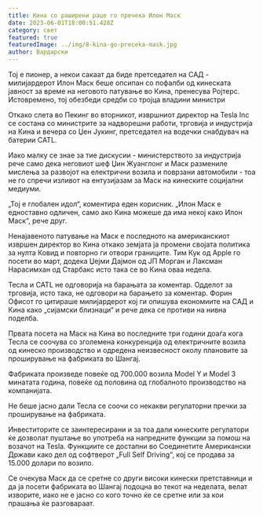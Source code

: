 ```yaml
---
title: Кина со раширени раце го пречека Илон Маск
date: 2023-06-01T18:00:51.428Z
category: свет
featured: true
featuredImage: ../img/8-kina-go-preceka-mask.jpg
author: Вардарски
---
```

Тој е пионер, а некои сакаат да биде претседател на САД - милијардерот Илон Маск беше опсипан со пофалби од кинеската јавност за време на неговото патување во Кина, пренесува Ројтерс. Истовремено, тој обезбеди средби со тројца владини министри

Откако слета во Пекинг во вторникот, извршниот директор на Tesla Inc се состана со министрите за надворешни работи, трговија и индустрија на Кина и вечера со Џен Јукинг, претседател на водечки снабдувач на батерии CATL.

Иако малку се знае за тие дискусии - министерството за индустрија рече само дека неговиот шеф Џин Жуанглонг и Маск размениле мислења за развојот на електрични возила и поврзани автомобили - тоа не го спречи изливот на ентузијазам за Маск на кинеските социјални медиуми.

„Тој е глобален идол“, коментира еден корисник. „Илон Маск е едноставно одличен, само ако Кина можеше да има некој како Илон Маск“, рече друг.

Ненајавеното патување на Маск е последното на американскиот извршен директор во Кина откако земјата ја промени својата политика за нулта Ковид и повторно ги отвори границите. Тим Кук од Apple го посети во март, додека Џејми Дајмон од ЈП Морган и Лаксман Нарасимхан од Старбакс исто така се во Кина оваа недела.

Тесла и CATL не одговорија на барањата за коментар. Одделот за трговија, исто така, не одговори на барањето за коментар. Форин Офисот го цитираше милијардерот кој ги опишува економиите на САД и Кина како „сијамски близнаци“ и рече дека се противи на нивна поделба.

Првата посета на Маск на Кина во последните три години доаѓа кога Тесла се соочува со зголемена конкуренција од електричните возила од кинеско производство и одредена неизвесност околу плановите за проширување на фабриката во Шангај.

Фабриката произведе повеќе од 700.000 возила Model Y и Model 3 минатата година, повеќе од половина од глобалното производство на компанијата.

Не беше јасно дали Тесла се соочи со некакви регулаторни пречки за проширување на фабриката.

Инвеститорите се заинтересирани и за тоа дали кинеските регулатори ќе дозволат пуштање во употреба на напредните функции за помош на возачот на Tesla. Функциите се достапни во Соединетите Американски Држави како дел од софтверот „Full Self Driving“, кој се продава за 15.000 долари по возило.

Се очекува Маск да се сретне со други високи кинески претставници и да ја посети фабриката во Шангај подоцна во текот на неделата, велат изворите, иако не е јасно со кого точно ќе се сретне или за кои прашања ќе разговараат.